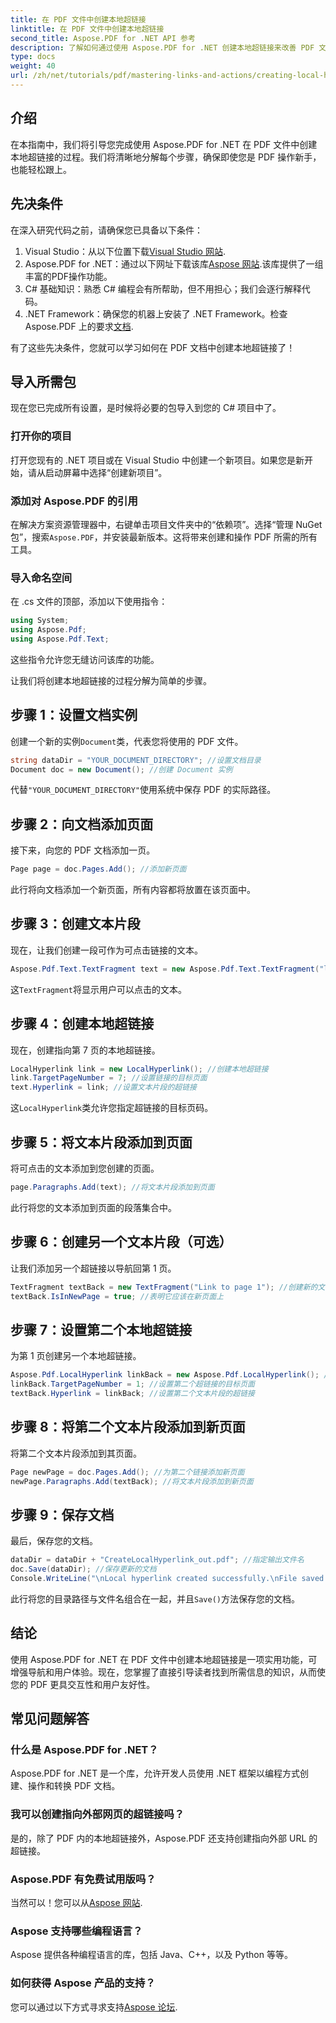 ```yaml
---
title: 在 PDF 文件中创建本地超链接
linktitle: 在 PDF 文件中创建本地超链接
second_title: Aspose.PDF for .NET API 参考
description: 了解如何通过使用 Aspose.PDF for .NET 创建本地超链接来改善 PDF 文档中的导航。本分步教程将引导您完成整个过程。
type: docs
weight: 40
url: /zh/net/tutorials/pdf/mastering-links-and-actions/creating-local-hyperlink/
---
```

## 介绍

在本指南中，我们将引导您完成使用 Aspose.PDF for .NET 在 PDF 文件中创建本地超链接的过程。我们将清晰地分解每个步骤，确保即使您是 PDF 操作新手，也能轻松跟上。

## 先决条件

在深入研究代码之前，请确保您已具备以下条件：

1.  Visual Studio：从以下位置下载[Visual Studio 网站](https://visualstudio.microsoft.com/).
2. Aspose.PDF for .NET：通过以下网址下载该库[Aspose 网站](https://releases.aspose.com/pdf/net/).该库提供了一组丰富的PDF操作功能。
3. C# 基础知识：熟悉 C# 编程会有所帮助，但不用担心；我们会逐行解释代码。
4. .NET Framework：确保您的机器上安装了 .NET Framework。检查 Aspose.PDF 上的要求[文档](https://reference.aspose.com/pdf/net/).

有了这些先决条件，您就可以学习如何在 PDF 文档中创建本地超链接了！

## 导入所需包

现在您已完成所有设置，是时候将必要的包导入到您的 C# 项目中了。

### 打开你的项目

打开您现有的 .NET 项目或在 Visual Studio 中创建一个新项目。如果您是新开始，请从启动屏幕中选择“创建新项目”。

### 添加对 Aspose.PDF 的引用

在解决方案资源管理器中，右键单击项目文件夹中的“依赖项”。选择“管理 NuGet 包”，搜索`Aspose.PDF`，并安装最新版本。这将带来创建和操作 PDF 所需的所有工具。

### 导入命名空间

在 .cs 文件的顶部，添加以下使用指令：

```csharp
using System;
using Aspose.Pdf;
using Aspose.Pdf.Text;
```

这些指令允许您无缝访问该库的功能。

让我们将创建本地超链接的过程分解为简单的步骤。

## 步骤 1：设置文档实例

创建一个新的实例`Document`类，代表您将使用的 PDF 文件。

```csharp
string dataDir = "YOUR_DOCUMENT_DIRECTORY"; //设置文档目录
Document doc = new Document(); //创建 Document 实例
```

代替`"YOUR_DOCUMENT_DIRECTORY"`使用系统中保存 PDF 的实际路径。

## 步骤 2：向文档添加页面

接下来，向您的 PDF 文档添加一页。

```csharp
Page page = doc.Pages.Add(); //添加新页面
```

此行将向文档添加一个新页面，所有内容都将放置在该页面中。

## 步骤 3：创建文本片段

现在，让我们创建一段可作为可点击链接的文本。

```csharp
Aspose.Pdf.Text.TextFragment text = new Aspose.Pdf.Text.TextFragment("link page number test to page 7"); //创建文本片段
```

这`TextFragment`将显示用户可以点击的文本。

## 步骤 4：创建本地超链接

现在，创建指向第 7 页的本地超链接。

```csharp
LocalHyperlink link = new LocalHyperlink(); //创建本地超链接
link.TargetPageNumber = 7; //设置链接的目标页面
text.Hyperlink = link; //设置文本片段的超链接
```

这`LocalHyperlink`类允许您指定超链接的目标页码。

## 步骤 5：将文本片段添加到页面

将可点击的文本添加到您创建的页面。

```csharp
page.Paragraphs.Add(text); //将文本片段添加到页面
```

此行将您的文本添加到页面的段落集合中。

## 步骤 6：创建另一个文本片段（可选）

让我们添加另一个超链接以导航回第 1 页。

```csharp
TextFragment textBack = new TextFragment("Link to page 1"); //创建新的文本片段
textBack.IsInNewPage = true; //表明它应该在新页面上
```

## 步骤 7：设置第二个本地超链接

为第 1 页创建另一个本地超链接。

```csharp
Aspose.Pdf.LocalHyperlink linkBack = new Aspose.Pdf.LocalHyperlink(); //创建另一个本地超链接
linkBack.TargetPageNumber = 1; //设置第二个超链接的目标页面
textBack.Hyperlink = linkBack; //设置第二个文本片段的超链接
```

## 步骤 8：将第二个文本片段添加到新页面

将第二个文本片段添加到其页面。

```csharp
Page newPage = doc.Pages.Add(); //为第二个链接添加新页面
newPage.Paragraphs.Add(textBack); //将文本片段添加到新页面
```

## 步骤 9：保存文档

最后，保存您的文档。

```csharp
dataDir = dataDir + "CreateLocalHyperlink_out.pdf"; //指定输出文件名
doc.Save(dataDir); //保存更新的文档
Console.WriteLine("\nLocal hyperlink created successfully.\nFile saved at " + dataDir);
```

此行将您的目录路径与文件名组合在一起，并且`Save()`方法保存您的文档。

## 结论

使用 Aspose.PDF for .NET 在 PDF 文件中创建本地超链接是一项实用功能，可增强导航和用户体验。现在，您掌握了直接引导读者找到所需信息的知识，从而使您的 PDF 更具交互性和用户友好性。

## 常见问题解答

### 什么是 Aspose.PDF for .NET？
Aspose.PDF for .NET 是一个库，允许开发人员使用 .NET 框架以编程方式创建、操作和转换 PDF 文档。

### 我可以创建指向外部网页的超链接吗？
是的，除了 PDF 内的本地超链接外，Aspose.PDF 还支持创建指向外部 URL 的超链接。

### Aspose.PDF 有免费试用版吗？
当然可以！您可以从[Aspose 网站](https://releases.aspose.com/).

### Aspose 支持哪些编程语言？
Aspose 提供各种编程语言的库，包括 Java、C++，以及 Python 等等。

### 如何获得 Aspose 产品的支持？
您可以通过以下方式寻求支持[Aspose 论坛](https://forum.aspose.com/c/pdf/10).